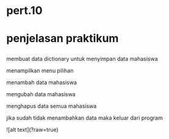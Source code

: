 # pert.10
# <p>penjelasan praktikum</p>
<p>membuat data dictionary untuk menyimpan data mahasiswa</p>
<p>menampilkan menu pilihan</p>
<p>menambah data mahasiswa</p>
<p>mengubah data mahasiswa</p>
<p>menghapus data semua mahasiswa</p>
<p>jika sudah tidak menambahkan data maka keluar dari program</p>
![alt text](?raw=true)
